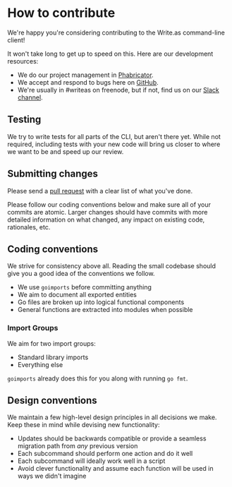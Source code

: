 # How to contribute

We're happy you're considering contributing to the Write.as command-line client!

It won't take long to get up to speed on this. Here are our development resources:

* We do our project management in [Phabricator](https://phabricator.write.as/tag/write.as_cli/).
* We accept and respond to bugs here on [GitHub](https://github.com/writeas/writeas-cli/issues).
* We're usually in #writeas on freenode, but if not, find us on our [Slack channel](http://slack.write.as).

## Testing

We try to write tests for all parts of the CLI, but aren't there yet. While not required, including tests with your new code will bring us closer to where we want to be and speed up our review.

## Submitting changes

Please send a [pull request](https://github.com/writeas/writeas-cli/compare) with a clear list of what you've done.

Please follow our coding conventions below and make sure all of your commits are atomic. Larger changes should have commits with more detailed information on what changed, any impact on existing code, rationales, etc.

## Coding conventions

We strive for consistency above all. Reading the small codebase should give you a good idea of the conventions we follow.

* We use `goimports` before committing anything
* We aim to document all exported entities
* Go files are broken up into logical functional components
* General functions are extracted into modules when possible

### Import Groups

We aim for two import groups:

* Standard library imports
* Everything else

`goimports` already does this for you along with running `go fmt`.

## Design conventions

We maintain a few high-level design principles in all decisions we make. Keep these in mind while devising new functionality:

* Updates should be backwards compatible or provide a seamless migration path from *any* previous version
* Each subcommand should perform one action and do it well
* Each subcommand will ideally work well in a script
* Avoid clever functionality and assume each function will be used in ways we didn't imagine
